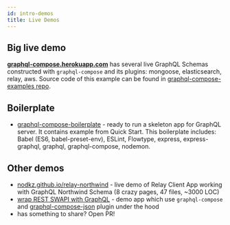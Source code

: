 ```yaml
---
id: intro-demos
title: Live Demos
---
```


## Big live demo
**[graphql-compose.herokuapp.com](https://graphql-compose.herokuapp.com/)** has several live GraphQL Schemas constructed with `graphql-compose` and its plugins: mongoose, elasticsearch, relay, aws. Source code of this example can be found in [graphql-compose-examples repo](https://github.com/graphql-compose/graphql-compose-examples).

## Boilerplate
- [graphql-compose-boilerplate](https://github.com/graphql-compose/graphql-compose-boilerplate) - ready to run a skeleton app for GraphQL server. It contains example from Quick Start. This boilerplate includes: Babel (ES6, babel-preset-env), ESLint, Flowtype, express, express-graphql, graphql, graphql-compose, nodemon.

## Other demos
- [nodkz.github.io/relay-northwind](https://nodkz.github.io/relay-northwind) - live demo of Relay Client App working with GraphQL Northwind Schema (8 crazy pages, 47 files, ~3000 LOC)
- [wrap REST SWAPI with GraphQL](https://github.com/lyskos97/graphql-compose-swapi) - demo app which use `graphql-compose` and [graphql-compose-json](plugin-json.md) plugin under the hood
- has something to share? Open PR!
